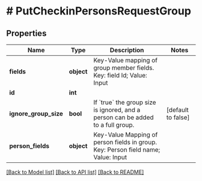 # # PutCheckinPersonsRequestGroup

## Properties

Name | Type | Description | Notes
------------ | ------------- | ------------- | -------------
**fields** | **object** | Key-Value mapping of group member fields. Key: field Id; Value: Input |
**id** | **int** |  |
**ignore_group_size** | **bool** | If &#x60;true&#x60; the group size is ignored, and a person can be added to a full group. | [default to false]
**person_fields** | **object** | Key-Value Mapping of person fields in group. Key: Person field name; Value: Input |

[[Back to Model list]](../../README.md#models) [[Back to API list]](../../README.md#endpoints) [[Back to README]](../../README.md)
